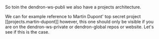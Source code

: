So toin the dendron-ws-publi we also have a projects architecture.

We can for example reference to Martin Dupont' top secret project [[projects.martin-dupont]] however, this one should only be visible if you are on the dendron-ws-private or dendron-global repos or website.
Let's see if this is the case.


